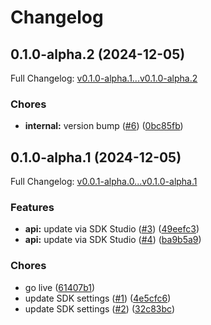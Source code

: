 # Changelog

## 0.1.0-alpha.2 (2024-12-05)

Full Changelog: [v0.1.0-alpha.1...v0.1.0-alpha.2](https://github.com/dackerman/terraform-provider-demostore/compare/v0.1.0-alpha.1...v0.1.0-alpha.2)

### Chores

* **internal:** version bump ([#6](https://github.com/dackerman/terraform-provider-demostore/issues/6)) ([0bc85fb](https://github.com/dackerman/terraform-provider-demostore/commit/0bc85fb3be6d03a1b6cb7e0622f62bca6f0dcecd))

## 0.1.0-alpha.1 (2024-12-05)

Full Changelog: [v0.0.1-alpha.0...v0.1.0-alpha.1](https://github.com/dackerman/terraform-provider-demostore/compare/v0.0.1-alpha.0...v0.1.0-alpha.1)

### Features

* **api:** update via SDK Studio ([#3](https://github.com/dackerman/terraform-provider-demostore/issues/3)) ([49eefc3](https://github.com/dackerman/terraform-provider-demostore/commit/49eefc3861f3b1fe5ef835b11c4c3fef158dd102))
* **api:** update via SDK Studio ([#4](https://github.com/dackerman/terraform-provider-demostore/issues/4)) ([ba9b5a9](https://github.com/dackerman/terraform-provider-demostore/commit/ba9b5a9bebbc525beabd145284558ee5a3d9aea0))


### Chores

* go live ([61407b1](https://github.com/dackerman/terraform-provider-demostore/commit/61407b15e9169a58ed8d14e28d36afb753e2a55a))
* update SDK settings ([#1](https://github.com/dackerman/terraform-provider-demostore/issues/1)) ([4e5cfc6](https://github.com/dackerman/terraform-provider-demostore/commit/4e5cfc650e59a2679c10c2c5fdeff86beb749918))
* update SDK settings ([#2](https://github.com/dackerman/terraform-provider-demostore/issues/2)) ([32c83bc](https://github.com/dackerman/terraform-provider-demostore/commit/32c83bcd90fd265b1cb1a2c64a3595ba2ef3e1e8))
